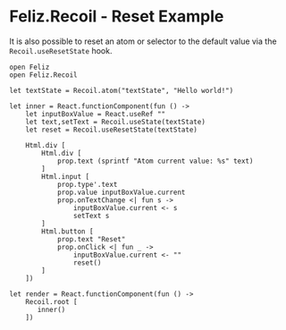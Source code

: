 ﻿# Feliz.Recoil - Reset Example

It is also possible to reset an atom or selector to the 
default value via the `Recoil.useResetState` hook.

```fsharp:recoil-reset
open Feliz
open Feliz.Recoil

let textState = Recoil.atom("textState", "Hello world!")

let inner = React.functionComponent(fun () ->
    let inputBoxValue = React.useRef ""
    let text,setText = Recoil.useState(textState)
    let reset = Recoil.useResetState(textState)

    Html.div [
        Html.div [
            prop.text (sprintf "Atom current value: %s" text)
        ]
        Html.input [
            prop.type'.text
            prop.value inputBoxValue.current
            prop.onTextChange <| fun s ->
                inputBoxValue.current <- s
                setText s
        ]
        Html.button [
            prop.text "Reset"
            prop.onClick <| fun _ -> 
                inputBoxValue.current <- ""
                reset()
        ]
    ])

let render = React.functionComponent(fun () ->
    Recoil.root [
       inner()
    ])
```

